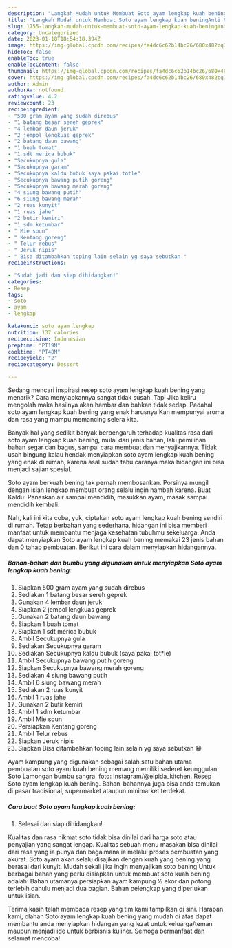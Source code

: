 ```yaml
---
description: "Langkah Mudah untuk Membuat Soto ayam lengkap kuah beningAnti Ribet"
title: "Langkah Mudah untuk Membuat Soto ayam lengkap kuah beningAnti Ribet"
slug: 1755-langkah-mudah-untuk-membuat-soto-ayam-lengkap-kuah-beninganti-ribet
category: Uncategorized
date: 2023-01-18T18:54:18.394Z
image: https://img-global.cpcdn.com/recipes/fa4dc6c62b14bc26/680x482cq70/soto-ayam-lengkap-kuah-bening-foto-resep-utama.jpg
hideToc: false
enableToc: true
enableTocContent: false
thumbnail: https://img-global.cpcdn.com/recipes/fa4dc6c62b14bc26/680x482cq70/soto-ayam-lengkap-kuah-bening-foto-resep-utama.jpg
cover: https://img-global.cpcdn.com/recipes/fa4dc6c62b14bc26/680x482cq70/soto-ayam-lengkap-kuah-bening-foto-resep-utama.jpg
author: Admin
authorAv: notfound
ratingvalue: 4.2
reviewcount: 23
recipeingredient:
- "500 gram ayam yang sudah direbus"
- "1 batang besar sereh geprek"
- "4 lembar daun jeruk"
- "2 jempol lengkuas geprek"
- "2 batang daun bawang"
- "1 buah tomat"
- "1 sdt merica bubuk"
- "Secukupnya gula"
- "Secukupnya garam"
- "Secukupnya kaldu bubuk saya pakai totle"
- "Secukupnya bawang putih goreng"
- "Secukupnya bawang merah goreng"
- "4 siung bawang putih"
- "6 siung bawang merah"
- "2 ruas kunyit"
- "1 ruas jahe"
- "2 butir kemiri"
- "1 sdm ketumbar"
- " Mie soun"
- " Kentang goreng"
- " Telur rebus"
- " Jeruk nipis"
- " Bisa ditambahkan toping lain selain yg saya sebutkan "
recipeinstructions:

- "Sudah jadi dan siap dihidangkan!"
categories:
- Resep
tags:
- soto
- ayam
- lengkap

katakunci: soto ayam lengkap 
nutrition: 137 calories
recipecuisine: Indonesian
preptime: "PT19M"
cooktime: "PT48M"
recipeyield: "2"
recipecategory: Dessert

---
```



Sedang mencari inspirasi resep soto ayam lengkap kuah bening yang menarik? Cara menyiapkannya sangat tidak susah. Tapi Jika keliru mengolah maka hasilnya akan hambar dan bahkan tidak sedap. Padahal soto ayam lengkap kuah bening yang enak harusnya Kan mempunyai aroma dan rasa yang mampu memancing selera kita.


Banyak hal yang sedikit banyak berpengaruh terhadap kualitas rasa dari soto ayam lengkap kuah bening, mulai dari jenis bahan, lalu pemilihan bahan segar dan bagus, sampai cara membuat dan menyajikannya. Tidak usah bingung kalau hendak menyiapkan soto ayam lengkap kuah bening yang enak di rumah, karena asal sudah tahu caranya maka hidangan ini bisa menjadi sajian spesial.

Soto ayam berkuah bening tak pernah membosankan. Porsinya mungil dengan isian lengkap membuat orang selalu ingin nambah karena. Buat Kaldu: Panaskan air sampai mendidih, masukkan ayam, masak sampai mendidih kembali.


Nah, kali ini kita coba, yuk, ciptakan soto ayam lengkap kuah bening sendiri di rumah. Tetap berbahan yang sederhana, hidangan ini bisa memberi manfaat untuk membantu menjaga kesehatan tubuhmu sekeluarga. Anda dapat menyiapkan Soto ayam lengkap kuah bening memakai 23 jenis bahan dan 0 tahap pembuatan. Berikut ini cara dalam menyiapkan hidangannya.

<!--inarticleads1-->

##### Bahan-bahan dan bumbu yang digunakan untuk menyiapkan Soto ayam lengkap kuah bening:

1. Siapkan 500 gram ayam yang sudah direbus
1. Sediakan 1 batang besar sereh geprek
1. Gunakan 4 lembar daun jeruk
1. Siapkan 2 jempol lengkuas geprek
1. Gunakan 2 batang daun bawang
1. Siapkan 1 buah tomat
1. Siapkan 1 sdt merica bubuk
1. Ambil Secukupnya gula
1. Sediakan Secukupnya garam
1. Sediakan Secukupnya kaldu bubuk (saya pakai tot*le)
1. Ambil Secukupnya bawang putih goreng
1. Siapkan Secukupnya bawang merah goreng
1. Sediakan 4 siung bawang putih
1. Ambil 6 siung bawang merah
1. Sediakan 2 ruas kunyit
1. Ambil 1 ruas jahe
1. Gunakan 2 butir kemiri
1. Ambil 1 sdm ketumbar
1. Ambil  Mie soun
1. Persiapkan  Kentang goreng
1. Ambil  Telur rebus
1. Siapkan  Jeruk nipis
1. Siapkan  Bisa ditambahkan toping lain selain yg saya sebutkan 😁


Ayam kampung yang digunakan sebagai salah satu bahan utama pembuatan soto ayam kuah bening memang memiliki sederet keunggulan. Soto Lamongan bumbu sangra. foto: Instagram/@elpida_kitchen. Resep Soto ayam lengkap kuah bening. Bahan-bahannya juga bisa anda temukan di pasar tradisional, supermarket ataupun minimarket terdekat.. 

<!--inarticleads2-->

##### Cara buat Soto ayam lengkap kuah bening:


1. Selesai dan siap dihidangkan!

Kualitas dan rasa nikmat soto tidak bisa dinilai dari harga soto atau penyajian yang sangat lengap. Kualitas sebuah menu masakan bisa dinilai dari rasa yang ia punya dan bagaimana ia melalui proses pembuatan yang akurat. Soto ayam akan selalu disajikan dengan kuah yang bening yang berasal dari kunyit. Mudah sekali jika ingin menyajikan soto bening Untuk berbagai bahan yang perlu disiapkan untuk membuat soto kuah bening adalah: Bahan utamanya persiapkan ayam kampung ½ ekor dan potong terlebih dahulu menjadi dua bagian. Bahan pelengkap yang diperlukan untuk isian. 

Terima kasih telah membaca resep yang tim kami tampilkan di sini. Harapan kami, olahan Soto ayam lengkap kuah bening yang mudah di atas dapat membantu anda menyiapkan hidangan yang lezat untuk keluarga/teman maupun menjadi ide untuk berbisnis kuliner. Semoga bermanfaat dan selamat mencoba!
